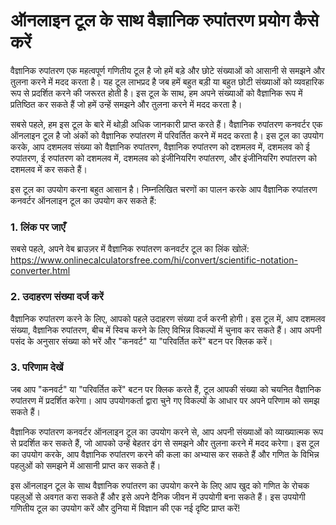 ऑनलाइन टूल के साथ वैज्ञानिक रुपांतरण प्रयोग कैसे करें
=====================================================

वैज्ञानिक रुपांतरण एक महत्वपूर्ण गणितीय टूल है जो हमें बड़े और छोटे संख्याओं को आसानी से समझने और तुलना करने में मदद करता है। यह टूल लाभप्रद है जब हमें बहुत बड़ी या बहुत छोटी संख्याओं को व्यवहारिक रूप से प्रदर्शित करने की जरूरत होती है। इस टूल के साथ, हम अपने संख्याओं को वैज्ञानिक रूप में प्रतिष्ठित कर सकते हैं जो हमें उन्हें समझने और तुलना करने में मदद करता है।

सबसे पहले, हम इस टूल के बारे में थोड़ी अधिक जानकारी प्राप्त करते हैं। वैज्ञानिक रुपांतरण कनवर्टर एक ऑनलाइन टूल है जो अंकों को वैज्ञानिक रुपांतरण में परिवर्तित करने में मदद करता है। इस टूल का उपयोग करके, आप दशमलव संख्या को वैज्ञानिक रुपांतरण, वैज्ञानिक रुपांतरण को दशमलव में, दशमलव को ई रुपांतरण, ई रुपांतरण को दशमलव में, दशमलव को इंजीनियरिंग रुपांतरण, और इंजीनियरिंग रुपांतरण को दशमलव में कर सकते हैं।

इस टूल का उपयोग करना बहुत आसान है। निम्नलिखित चरणों का पालन करके आप वैज्ञानिक रुपांतरण कनवर्टर ऑनलाइन टूल का उपयोग कर सकते हैं:

### 1. लिंक पर जाएँ

सबसे पहले, अपने वेब ब्राउज़र में वैज्ञानिक रुपांतरण कनवर्टर टूल का लिंक खोलें: <https://www.onlinecalculatorsfree.com/hi/convert/scientific-notation-converter.html>

### 2. उदाहरण संख्या दर्ज करें

वैज्ञानिक रुपांतरण करने के लिए, आपको पहले उदाहरण संख्या दर्ज करनी होगी। इस टूल में, आप दशमलव संख्या, वैज्ञानिक रुपांतरण, बीच में स्विच करने के लिए विभिन्न विकल्पों में चुनाव कर सकते हैं। आप अपनी पसंद के अनुसार संख्या को भरें और "कनवर्ट" या "परिवर्तित करें" बटन पर क्लिक करें।

### 3. परिणाम देखें

जब आप "कनवर्ट" या "परिवर्तित करें" बटन पर क्लिक करते हैं, टूल आपकी संख्या को चयनित वैज्ञानिक रुपांतरण में प्रदर्शित करेगा। आप उपयोगकर्ता द्वारा चुने गए विकल्पों के आधार पर अपने परिणाम को समझ सकते हैं।

वैज्ञानिक रुपांतरण कनवर्टर ऑनलाइन टूल का उपयोग करने से, आप अपनी संख्याओं को व्याख्यात्मक रूप से प्रदर्शित कर सकते हैं, जो आपको उन्हें बेहतर ढंग से समझने और तुलना करने में मदद करेगा। इस टूल का उपयोग करके, आप वैज्ञानिक रुपांतरण करने की कला का अभ्यास कर सकते हैं और गणित के विभिन्न पहलुओं को समझने में आसानी प्राप्त कर सकते हैं।

इस ऑनलाइन टूल के साथ वैज्ञानिक रुपांतरण का उपयोग करने के लिए आप खुद को गणित के रोचक पहलुओं से अवगत करा सकते हैं और इसे अपने दैनिक जीवन में उपयोगी बना सकते हैं। इस उपयोगी गणितीय टूल का उपयोग करें और दुनिया में विज्ञान की एक नई दृष्टि प्राप्त करें!
